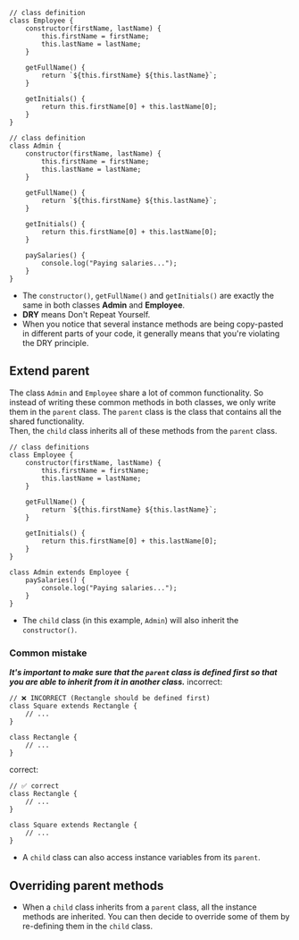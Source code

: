 ```
// class definition
class Employee {
    constructor(firstName, lastName) {
        this.firstName = firstName;
        this.lastName = lastName;
    }

    getFullName() {
        return `${this.firstName} ${this.lastName}`;
    }

    getInitials() {
        return this.firstName[0] + this.lastName[0];
    }
}
```
```
// class definition
class Admin {
    constructor(firstName, lastName) {
        this.firstName = firstName;
        this.lastName = lastName;
    }

    getFullName() {
        return `${this.firstName} ${this.lastName}`;
    }

    getInitials() {
        return this.firstName[0] + this.lastName[0];
    }

    paySalaries() {
        console.log("Paying salaries...");
    }
}
```
- The ```constructor()```, ```getFullName()``` and ```getInitials()``` are exactly the same in both classes **Admin** and **Employee**.
- **DRY** means Don't Repeat Yourself.
- When you notice that several instance methods are being copy-pasted in different parts of your code, it generally means that you're violating the DRY principle.

## Extend parent
The class ```Admin``` and ```Employee``` share a lot of common functionality. So instead of writing these common methods in both classes, we only write them in the ```parent``` class. The ```parent``` class is the class that contains all the shared functionality.   
Then, the ```child``` class inherits all of these methods from the ```parent``` class.
```
// class definitions
class Employee {
    constructor(firstName, lastName) {
        this.firstName = firstName;
        this.lastName = lastName;
    }

    getFullName() {
        return `${this.firstName} ${this.lastName}`;
    }

    getInitials() {
        return this.firstName[0] + this.lastName[0];
    }
}

class Admin extends Employee {
    paySalaries() {
        console.log("Paying salaries...");
    }
}
```
- The ```child``` class (in this example, ```Admin```) will also inherit the ```constructor()```.

### Common mistake
***It's important to make sure that the ```parent``` class is defined first so that you are able to inherit from it in another class.***
incorrect:
```
// ❌ INCORRECT (Rectangle should be defined first)
class Square extends Rectangle {
    // ...
}

class Rectangle {
    // ...
}
```
correct:
```
// ✅ correct
class Rectangle {
    // ...
}

class Square extends Rectangle {
    // ...
}
```
- A ```child``` class can also access instance variables from its ```parent```.

## Overriding parent methods
- When a ```child``` class inherits from a ```parent``` class, all the instance methods are inherited. You can then decide to override some of them by re-defining them in the ```child``` class.






